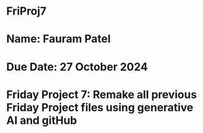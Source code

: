 # FriProj7

# Name: Fauram Patel
# Due Date: 27 October 2024
# Friday Project 7: Remake all previous Friday Project files using generative AI and gitHub